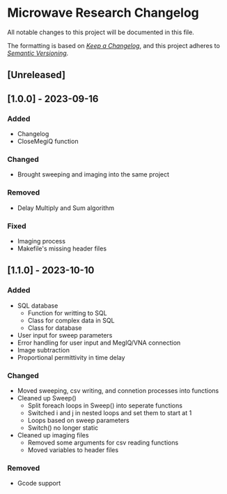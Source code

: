 Microwave Research Changelog
===============================

All notable changes to this project will be documented in this file.

The formatting is based on *[Keep a Changelog](https://keepachangelog.com/en/1.0.0/)*,
and this project adheres to *[Semantic Versioning](https://semver.org/spec/v2.0.0.html)*.

## [Unreleased]

## [1.0.0] - 2023-09-16
### Added
- Changelog
- CloseMegiQ function

### Changed
- Brought sweeping and imaging into the same project

### Removed
- Delay Multiply and Sum algorithm

### Fixed
- Imaging process
- Makefile's missing header files

## [1.1.0] - 2023-10-10
### Added
- SQL database
    - Function for writting to SQL
    - Class for complex data in SQL
    - Class for database
- User input for sweep parameters
- Error handling for user input and MegIQ/VNA connection
- Image subtraction
- Proportional permittivity in time delay

### Changed
- Moved sweeping, csv writing, and connetion processes into functions
- Cleaned up Sweep()
    - Split foreach loops in Sweep() into seperate functions
    - Switched i and j in nested loops and set them to start at 1
    - Loops based on sweep parameters
    - Switch() no longer static
- Cleaned up imaging files
    - Removed some arguments for csv reading functions
    - Moved variables to header files

### Removed
- Gcode support